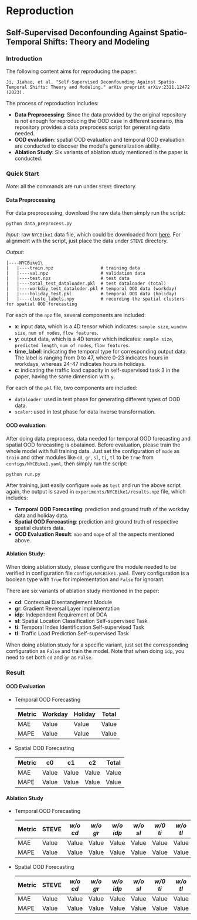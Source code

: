 # Reproduction

## Self-Supervised Deconfounding Against Spatio-Temporal Shifts: Theory and Modeling

### Introduction

The following content aims for reproducing the paper:

`Ji, Jiahao, et al. "Self-Supervised Deconfounding Against Spatio-Temporal Shifts: Theory and Modeling." arXiv preprint arXiv:2311.12472 (2023).`

The process of reproduction includes:

* **Data Preprocessing**: Since the data provided by the original repository is not enough for reproducing the OOD case in different scenario, this repository provides a data preprocess script for generating data needed.
* **OOD evaluation**: spatial OOD evaluation and temporal OOD evaluation are conducted to discover the model's generalization ability.
* **Ablation Study**: Six variants of ablation study mentioned in the paper is conducted.
 
### Quick Start

*Note*: all the commands are run under `STEVE` directory.

#### Data Preprocessing

For data preprocessing, download the raw data then simply run the script:
```
python data_preprocess.py
```
*Input*: raw `NYCBike1` data file, which could be downloaded from [here](https://github.com/topazape/ST-ResNet/tree/main/datasets/BikeNYC). For alignment with the script, just place the data under `STEVE` directory.

*Output*:
```
|----NYCBike1\
|   |----train.npz                  # training data
|   |----val.npz                    # validation data
|   |----test.npz                   # test data
|   |----total_test_dataloader.pkl  # test dataloader (total)
|   |----workday_test_dataloder.pkl # temporal OOD data (workday)
|   |----holiday_test.pkl           # temporal OOD data (holiday)
|   |----cluste_labels.npy          # recording the spatial clusters for spatial OOD forecasting

```
For each of the `npz` file, several components are included:

* **x**: input data, which is a 4D tensor which indicates: `sample size`, `window size`, `num of nodes`, `flow features`.
* **y**: output data, which is a 4D tensor which indicates: `sample size`, `predicted length`, `num of nodes`, `flow features`.
* **time_label**: indicating the temporal type for corresponding output data. The label is ranging from 0 to 47, where 0-23 indicates hours in workdays, whereas 24-47 indicates hours in holidays.
* **c**: indicating the traffic load capacity in self-supervised task 3 in the paper, having the same dimension with `y`.

For each of the `pkl` file, two components are included:

* `dataloader`: used in test phase for generating different types of OOD data.
* `scaler`: used in test phase for data inverse transformation. 

#### OOD evaluation:
After doing data preprocess, data needed for temporal OOD forecasting and spatial OOD forecasting is obatained. Before evaluation, please train the whole model with full training data. Just set the configuration of `mode` as `train` and other modules like `cd`, `gr`, `sl`, `ti`, `tl` to be `true` from `configs/NYCBike1.yaml`, then simply run the script:
```
python run.py
```
After training, just easily configure `mode` as `test` and run the above script again, the output is saved in `experiments/NYCBike1/results.npz` file, which includes:
* **Temporal OOD Forecasting**: prediction and ground truth of the workday data and holiday data.
* **Spatial OOD Forecasting**: prediction and ground truth of respective spatial clusters data.
* **OOD Evaluation Result**: `mae` and `mape` of all the aspects mentioned above.

#### Ablation Study:
When doing ablation study, please configure the module needed to be verified in configuration file `configs/NYCBike1.yaml`. Every configuration is a boolean type with `True` for implementation and `False` for ignorant.

There are six variants of ablation study mentioned in the paper:
* **cd**: Contextual Disentanglement Module
* **gr**: Gradient Reversal Layer Implementation
* **idp**: Independent Requirement of DCA
* **sl**: Spatial Location Classification Self-supervised Task
* **ti**: Temporal Index Identification Self-supervised Task
* **tl**: Traffic Load Prediction Self-supervised Task

When doing ablation study for a specific variant, just set the corresponding configuration as `False` and train the model. Note that when doing `idp`, you need to set both `cd` and `gr` as `False`.

### Result

#### OOD Evaluation
* Temporal OOD Forecasting

    | Metric | Workday | Holiday | Total |
    |--------|---------|---------|-------|
    | MAE    |  Value  |  Value  | Value |
    | MAPE   |  Value  |  Value  | Value |

* Spatial OOD Forecasting

    | Metric | c0 | c1 | c2 | Total |
    |--------|---------|---------|-------|------|
    | MAE    |  Value  |  Value  | Value | Value |
    | MAPE   |  Value  |  Value  | Value | Value |

#### Ablation Study
* Temporal OOD Forecasting

    | Metric | STEVE | *w/o cd* | *w/o gr* | *w/o idp* | *w/o sl* | *w/0 ti* | *w/o tl*|
    |--------|---------|---------|---------|-----------|----------|----------|---------|
    | MAE    |  Value  |  Value  | Value |Value |Value |Value |Value |
    | MAPE   |  Value  |  Value  | Value |Value |Value |Value |Value |


* Spatial OOD Forecasting

    | Metric | STEVE | *w/o cd* | *w/o gr* | *w/o idp* | *w/o sl* | *w/0 ti* | *w/o tl*|
    |--------|---------|---------|---------|-----------|----------|----------|---------|
    | MAE    |  Value  |  Value  | Value |Value |Value |Value |Value |
    | MAPE   |  Value  |  Value  | Value |Value |Value |Value |Value |